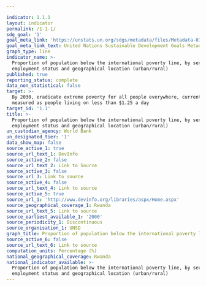 ```yaml
---

indicator: 1.1.1
layout: indicator
permalink: /1-1-1/
sdg_goal: '1'
goal_meta_link: 'https://unstats.un.org/sdgs/metadata/files/Metadata-01-01-01a.pdf'
goal_meta_link_text: United Nations Sustainable Development Goals Metadata (pdf 894kB)
graph_type: line
indicator_name: >-
  Proportion of population below the international poverty line, by sex, age,
  employment status and geographical location (urban/rural)
published: true
reporting_status: complete
data_non_statistical: false
target: >-
  By 2030, eradicate extreme poverty for all people everywhere, currently
  measured as people living on less than $1.25 a day
target_id: '1.1'
title: >-
  Proportion of population below the international poverty line, by sex, age,
  employment status and geographical location (urban/rural)
un_custodian_agency: World Bank
un_designated_tier: '1'
data_show_map: false
source_active_1: true
source_url_text_1: DevInfo
source_active_2: false
source_url_text_2: Link to Source
source_active_3: false
source_url_3: Link to source
source_active_4: false
source_url_text_4: Link to source
source_active_5: true
source_url_1: 'http://www.devinfo.org/libraries/aspx/Home.aspx'
source_geographical_coverage_1: Rwanda
source_url_text_5: Link to source
source_earliest_available_1: '2000'
source_periodicity_1: Discontinuous
source_organisation_1: UNSD
graph_title: Proportion of population below the international poverty line
source_active_6: false
source_url_text_6: Link to source
computation_units: Percentage (%)
national_geographical_coverage: Rwanda
national_indicator_available: >-
  Proportion of population below the international poverty line, by sex, age,
  employment status and geographical location (urban/rural)
---
```

